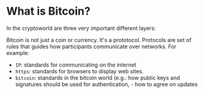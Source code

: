 # What is Bitcoin?

In the cryptoworld are three very important different layers:

Bitcoin is not just a coin or currency. It's a prototocol. Protocols are set of rules that guides how participants communicate over networks. For example:
- `IP`: standards for communicating on the internet
- `https`: standards for browsers to display web sites. 
- `bitcoin`: standards in the bitcoin world (e.g.: how public keys and signatures should be used for authentication,  - how to agree on updates